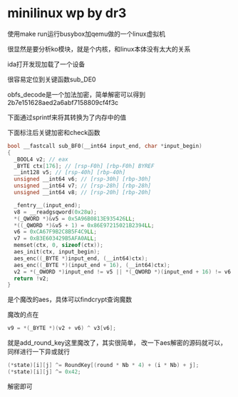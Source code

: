 # minilinux wp by dr3

使用make run运行busybox加qemu做的一个linux虚拟机

很显然是要分析ko模块，就是个内核，和linux本体没有太大的关系

ida打开发现加载了一个设备

很容易定位到关键函数sub_DE0

obfs_decode是一个加法加密，简单解密可以得到
2b7e151628aed2a6abf7158809cf4f3c

下面通过sprintf来将其转换为了内存中的值

下面标注后关键加密和check函数

```c
bool __fastcall sub_BF0(__int64 input_end, char *input_begin)
{
  _BOOL4 v2; // eax
  _BYTE ctx[176]; // [rsp-F0h] [rbp-F0h] BYREF
  __int128 v5; // [rsp-40h] [rbp-40h]
  unsigned __int64 v6; // [rsp-30h] [rbp-30h]
  unsigned __int64 v7; // [rsp-28h] [rbp-28h]
  unsigned __int64 v8; // [rsp-20h] [rbp-20h]

  _fentry__(input_end);
  v8 = __readgsqword(0x28u);
  *(_QWORD *)&v5 = 0x5A96B0813E935426LL;
  *((_QWORD *)&v5 + 1) = 0x86E97215021B2394LL;
  v6 = 0xCA67F9B2C8B5F4C9LL;
  v7 = 0xB3E603429B5AFA0ALL;
  memset(ctx, 0, sizeof(ctx));
  aes_init(ctx, input_begin);
  aes_enc((_BYTE *)input_end, (__int64)ctx);
  aes_enc((_BYTE *)(input_end + 16), (__int64)ctx);
  v2 = *(_OWORD *)input_end != v5 || *(_QWORD *)(input_end + 16) != v6 || *(_QWORD *)(input_end + 24) != v7;
  return !v2;
}
```

是个魔改的aes，具体可以findcrypt查询魔数

魔改的点在

```C
v9 = *(_BYTE *)(v2 + v6) ^ v3[v6];  
```

就是add_round_key这里魔改了，其实很简单，
改一下aes解密的源码就可以，同样进行一下异或就行

```C
(*state)[i][j] ^= RoundKey[(round * Nb * 4) + (i * Nb) + j];
(*state)[i][j] ^= 0x42;
```

解密即可
